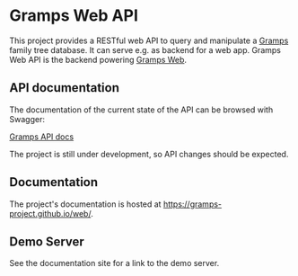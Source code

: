 # Gramps Web API

This project provides a RESTful web API to query and manipulate a [Gramps](https://gramps-project.org) family tree database. It can serve e.g. as backend for a web app. Gramps Web API is the backend powering [Gramps Web](https://gramps-project.github.io/web/).

## API documentation

The documentation of the current state of the API can be browsed with Swagger:

[Gramps API docs](https://gramps-project.github.io/gramps-webapi/)

The project is still under development, so API changes should be expected.

## Documentation

The project's documentation is hosted at https://gramps-project.github.io/web/.

## Demo Server

See the documentation site for a link to the demo server.